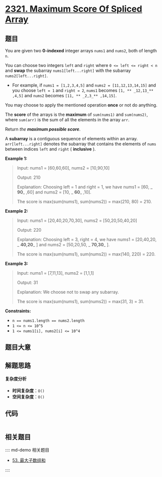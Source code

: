 # [2321. Maximum Score Of Spliced Array](https://leetcode.com/problems/maximum-score-of-spliced-array/)

## 题目

You are given two **0-indexed** integer arrays `nums1` and `nums2`, both of
length `n`.

You can choose two integers `left` and `right` where `0 <= left <= right < n`
and **swap** the subarray `nums1[left...right]` with the subarray
`nums2[left...right]`.

- For example, if `nums1 = [1,2,3,4,5]` and `nums2 = [11,12,13,14,15]` and you choose `left = 1` and `right = 2`, `nums1` becomes `[1, ** _12,13_** ,4,5]` and `nums2` becomes `[11, ** _2,3_** ,14,15]`.

You may choose to apply the mentioned operation **once** or not do anything.

The **score** of the arrays is the **maximum** of `sum(nums1)` and
`sum(nums2)`, where `sum(arr)` is the sum of all the elements in the array
`arr`.

Return _the **maximum possible score**_.

A **subarray** is a contiguous sequence of elements within an array.
`arr[left...right]` denotes the subarray that contains the elements of `nums`
between indices `left` and `right` ( **inclusive** ).

**Example 1:**

> Input: nums1 = [60,60,60], nums2 = [10,90,10]
>
> Output: 210
>
> Explanation: Choosing left = 1 and right = 1, we have nums1 = [60, _ **90**_ ,60] and nums2 = [10, _ **60**_ ,10].
>
> The score is max(sum(nums1), sum(nums2)) = max(210, 80) = 210.

**Example 2:**

> Input: nums1 = [20,40,20,70,30], nums2 = [50,20,50,40,20]
>
> Output: 220
>
> Explanation: Choosing left = 3, right = 4, we have nums1 = [20,40,20, _ **40,20**_ ] and nums2 = [50,20,50, _ **70,30**_ ].
>
> The score is max(sum(nums1), sum(nums2)) = max(140, 220) = 220.

**Example 3:**

> Input: nums1 = [7,11,13], nums2 = [1,1,1]
>
> Output: 31
>
> Explanation: We choose not to swap any subarray.
>
> The score is max(sum(nums1), sum(nums2)) = max(31, 3) = 31.

**Constraints:**

- `n == nums1.length == nums2.length`
- `1 <= n <= 10^5`
- `1 <= nums1[i], nums2[i] <= 10^4`

## 题目大意

## 解题思路

#### 复杂度分析

- **时间复杂度**：`O()`
- **空间复杂度**：`O()`

## 代码

```javascript

```

## 相关题目

:::: md-demo 相关题目

- [53. 最大子数组和](https://leetcode.com/problems/maximum-subarray)

::::
